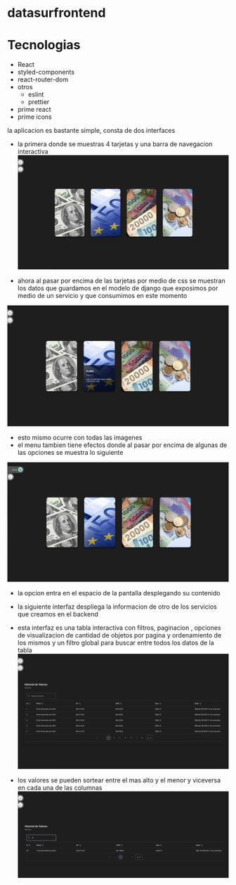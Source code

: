 # datasurfrontend

# Tecnologias
- React
- styled-components
- react-router-dom
- otros
  - eslint
  - prettier
- prime react
- prime icons

la aplicacion es bastante simple, consta de dos interfaces 
- la primera donde se muestras 4 tarjetas y una barra de navegacion
interactiva
![Captura de pantalla 2023-11-20 a la(s) 22.19.11.png](src/images/imagen1.png)


- ahora al pasar por encima de las tarjetas por medio de css se muestran los datos que 
guardamos en el modelo de django que exposimos por medio de un servicio y que consumimos en este momento

![Captura de pantalla 2023-11-20 a la(s) 22.19.11.png](src/images/imagen2.png)

- esto mismo ocurre con todas las imagenes 
- el menu tambien tiene efectos donde al pasar por encima de algunas de las opciones se 
muestra lo siguiente 

![Captura de pantalla 2023-11-20 a la(s) 22.19.11.png](src/images/imagen3.png)
- la opcion entra en el espacio de la pantalla desplegando su contenido

- la siguiente interfaz despliega la informacion de otro de los servicios que 
creamos en el backend

- esta interfaz es una tabla interactiva con filtros, paginacion , opciones de visualizacion de 
cantidad de objetos por pagina y ordenamiento de los mismos y un filtro global para buscar entre todos los datos de la 
tabla
  ![Captura de pantalla 2023-11-20 a la(s) 22.19.11.png](src/images/imagen4.png)
- los valores se pueden sortear entre el mas alto y el menor y viceversa en cada 
una de las columnas
  ![Captura de pantalla 2023-11-20 a la(s) 22.19.11.png](src/images/imagen5.png)